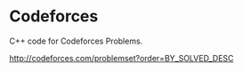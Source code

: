 # Codeforces

C++ code for Codeforces Problems.

http://codeforces.com/problemset?order=BY_SOLVED_DESC
